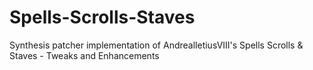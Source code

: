 # Spells-Scrolls-Staves
Synthesis patcher implementation of AndrealletiusVIII's Spells Scrolls & Staves - Tweaks and Enhancements

